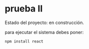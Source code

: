 <h1>prueba II</h1>

Estado del proyecto: en construcción.

para ejecutar el sistema debes poner:

```npm install react```
